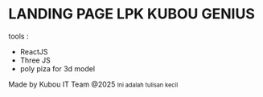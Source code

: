 # LANDING PAGE LPK KUBOU GENIUS
tools : 
- ReactJS
- Three JS
- poly piza for 3d model

Made by Kubou IT Team @2025
    <small>Ini adalah tulisan kecil</small>